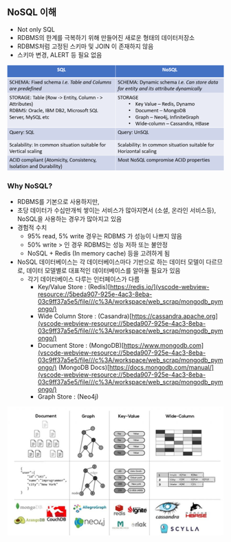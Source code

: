 ## NoSQL 이해

- Not only SQL
- RDBMS의 한계를 극복하기 위해 만들어진 새로운 형태의 데이터저장소
- RDBMS처럼 고정된 스키마 및 JOIN 이 존재하지 않음
- 스키마 변경, ALERT 등 필요 없음

 <img src="..\img\img01.png" style="zoom:80%;" />



### Why NoSQL?

- RDBMS를 기본으로 사용하지만,
- 초당 데이터가 수십만개씩 쌓이는 서비스가 많아지면서 (소셜, 온라인 서비스등), NoSQL을 사용하는 경우가 많아지고 있음
- 경험적 수치
  - 95% read, 5% write 경우는 RDBMS 가 성능이 나쁘지 않음
  - 50% write > 인 경우 RDBMS는 성능 저하 또는 불안정
  - NoSQL + Redis (In memory cache) 등을 고려하게 됨
- NoSQL 데이터베이스는 각 데이터베이스마다 기반으로 하는 데이터 모델이 다르므로, 데이터 모델별로 대표적인 데이터베이스를 알아둘 필요가 있음
  - 각기 데이터베이스 다루는 인터페이스가 다름
    - Key/Value Store : (Redis)[https://redis.io/](vscode-webview-resource://5beda907-925e-4ac3-8eba-03c9ff37a5e5/file///c%3A/workspace/web_scrap/mongodb_pymongo/)
    - Wide Column Store : (Casandra)[https://cassandra.apache.org](vscode-webview-resource://5beda907-925e-4ac3-8eba-03c9ff37a5e5/file///c%3A/workspace/web_scrap/mongodb_pymongo/)
    - Document Store : (MongoDB)[https://www.mongodb.com](vscode-webview-resource://5beda907-925e-4ac3-8eba-03c9ff37a5e5/file///c%3A/workspace/web_scrap/mongodb_pymongo/) (MongoDB Docs)[https://docs.mongodb.com/manual/](vscode-webview-resource://5beda907-925e-4ac3-8eba-03c9ff37a5e5/file///c%3A/workspace/web_scrap/mongodb_pymongo/)
    - Graph Store : (Neo4j)

<img src="..\img\img02.png" style="zoom:80%;" />

 